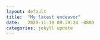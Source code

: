 ```yaml
---
layout: default
title:  "My latest endeavor"
date:   2020-11-10 09:39:24 -0800
categories: jekyll update
---
```







